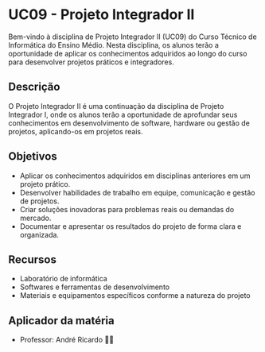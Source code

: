 # UC09 - Projeto Integrador II

Bem-vindo à disciplina de Projeto Integrador II (UC09) do Curso Técnico de Informática do Ensino Médio. Nesta disciplina, os alunos terão a oportunidade de aplicar os conhecimentos adquiridos ao longo do curso para desenvolver projetos práticos e integradores.

## Descrição

O Projeto Integrador II é uma continuação da disciplina de Projeto Integrador I, onde os alunos terão a oportunidade de aprofundar seus conhecimentos em desenvolvimento de software, hardware ou gestão de projetos, aplicando-os em projetos reais.

## Objetivos

- Aplicar os conhecimentos adquiridos em disciplinas anteriores em um projeto prático.
- Desenvolver habilidades de trabalho em equipe, comunicação e gestão de projetos.
- Criar soluções inovadoras para problemas reais ou demandas do mercado.
- Documentar e apresentar os resultados do projeto de forma clara e organizada.

## Recursos

- Laboratório de informática
- Softwares e ferramentas de desenvolvimento
- Materiais e equipamentos específicos conforme a natureza do projeto

## Aplicador da matéria
- Professor: André Ricardo
🚀🌐

